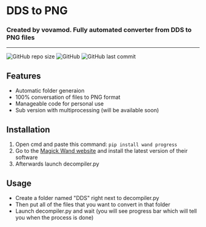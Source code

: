# DDS to PNG
### Created by vovamod. Fully automated converter from DDS to PNG files

---
![GitHub repo size](https://img.shields.io/github/repo-size/vovamod/DDS-to-PNG)
![GitHub](https://img.shields.io/github/license/vovamod/DDS-to-PNG)
![GitHub last commit](https://img.shields.io/github/last-commit/vovamod/DDS-to-PNG)
## Features

* Automatic folder generaion
* 100% conversation of files to PNG format
* Manageable code for personal use
* Sub version with multiprocessing (will be available soon)


Installation
---
1. Open cmd and paste this command: `pip install wand progress`
2. Go to the [Magick Wand website](https://bit.ly/MGinstL) and install the latest version of their software
3. Afterwards launch decompiler.py


Usage
---
* Create a folder named "DDS" right next to decompiler.py
* Then put all of the files that you want to convert in that folder
* Launch decompiler.py and wait (you will see progress bar which will tell you when the process is done)
